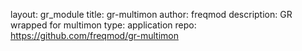 layout: gr_module
title: gr-multimon
author: freqmod
description: GR wrapped for multimon
type: application
repo: https://github.com/freqmod/gr-multimon
